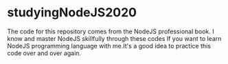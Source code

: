 # studyingNodeJS2020
The code for this repository comes from the NodeJS professional book.
I know and master NodeJS skillfully through these codes
If you want to learn NodeJS programming language with me.It's a good idea to practice this code over and over again.
